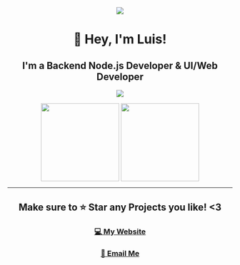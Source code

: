 <p align="center"><img src="https://i.imgur.com/A6bWGFl.gif"/></p>
<h1 align="center">👋 Hey, I'm Luis!</h1>
<h2 align="center">I'm a Backend Node.js Developer & UI/Web Developer<br></h2>
<div align="center">
<a href="https://discord.com/users/479456028967305247">
  <img src="https://lanyard-profile-readme.vercel.app/api/479456028967305247" align="center"/>
</a>
</div>
<p align="center">
    <img align="center" height="175px" src="https://github-readme-stats.vercel.app/api?username=HypnoticSiege&show_icons=true&theme=react&include_all_commits=true&count_private=true&hide_border=true">
    <img align="center" height="175px" src="https://github-readme-stats.vercel.app/api/top-langs/?username=HypnoticSiege&hide_border=true&theme=react&layout=compact">
</p>
<hr>
<h2 align="center">Make sure to ⭐ Star any Projects you like! <3</h2>
<h3 align="center"><a href='https://hypnoticsiege.codes' target="_blank">💻 My Website</a></h3>
<h3 align="center"><a href='mailto:luis@hypnoticsiege.codes?subject=Your GitHub' target="_blank">📨 Email Me</a></h3>
